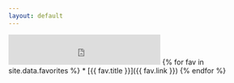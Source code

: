 ```yaml
---
layout: default
---
```

<iframe 
	src="https://duckduckgo.com/search.html?bgcolor=272822&focus=yes" 
	style="overflow:hidden;margin:0;padding:0;max-width:900px;height:60px;"
	frameborder="0">
</iframe>
{% for fav in site.data.favorites %}
* [{{ fav.title }}]({{ fav.link }})
{% endfor %}
<div id="cont_d59b9658b0ffc396f7f7cbb6f0de78ca">
	<script type="text/javascript" async src="https://www.theweather.com/wid_loader/d59b9658b0ffc396f7f7cbb6f0de78ca"></script>
</div>
